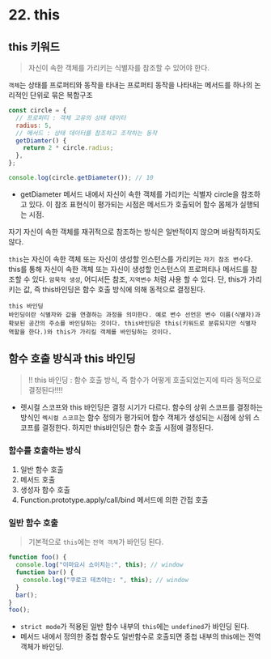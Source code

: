 # 22. this

## this 키워드

> 자신이 속한 객체를 가리키는 식별자를 참조할 수 있어야 한다.

`객체`는 상태를 프로퍼티와 동작을 타내는 프로퍼티 동작을 나타내는 메서드를 하나의 논리적인 단위로 묶은 복합구조

```jsx
const circle = {
  // 프로퍼티 : 객체 고유의 상태 데이터
  radius: 5,
  // 메서드 : 상태 데이터를 참조하고 조작하는 동작
  getDiamter() {
    return 2 * circle.radius;
  },
};

console.log(circle.getDiameter()); // 10
```

- getDiameter 메서드 내에서 자신이 속한 객체를 가리키는 식별자 circle을 참조하고 있다. 이 참조 표현식이 평가되는 시점은 메서드가 호출되어 함수 몸체가 실행되는 시점.

자기 자신이 속한 객체를 재귀적으로 참조하는 방식은 일반적이지 않으며 바람직하지도 않다.

`this`는 자신이 속한 객체 또는 자신이 생성할 인스턴스를 가리키는 `자기 참조 변수`다. this를 통해 자신이 속한 객체 또는 자신이 생성할 인스턴스의 프로퍼티나 메서드를 참조할 수 있다. `암묵적 생성`, 어디서든 참조, `지역변수` 처럼 사용 할 수 있다. 단, this가 가리키는 값, 즉 this바인딩은 함수 호출 방식에 의해 동적으로 결정된다.

```
this 바인딩
바인딩이란 식별자와 값을 연결하는 과정을 의미한다. 예로 변수 선언은 변수 이름(식별자)과 확보된 공간의 주소를 바인딩하는 것이다. this바인딩은 this(키워드로 분류되지만 식별자 역할을 한다.)와 this가 가리킬 객체를 바인딩하는 것이다.
```

## 함수 호출 방식과 this 바인딩

> !! this 바인딩 : 함수 호출 방식, 즉 함수가 어떻게 호출되었는지에 따라 동적으로 결정된다!!!!

- 렛시컬 스코프와 this 바인딩은 결정 시기가 다르다.
  함수의 상위 스코프를 결정하는 방식인 `렉시컬 스코프`는 함수 정의가 평가되어 함수 객체가 생성되는 시점에 상위 스코프를 결정한다. 하지만 this바인딩은 함수 호출 시점에 결정된다.

### 함수를 호출하는 방식

1. 일반 함수 호출
2. 메서드 호출
3. 생성자 함수 호출
4. Function.prototype.apply/call/bind 메서드에 의한 간접 호출

### 일반 함수 호출

> 기본적으로 `this`에는 `전역 객체`가 바인딩 된다.

```jsx
function foo() {
  console.log("이마요시 쇼이치는:", this); // window
  function bar() {
    console.log("쿠로코 테츠야는: ", this); // window
  }
  bar();
}
foo();
```

- `strict mode`가 적용된 일반 함수 내부의 `this`에는 `undefined`가 바인딩 된다.
- 메서드 내에서 정의한 중첩 함수도 일반함수로 호출되면 중첩 내부의 this에는 전역 객체가 바인딩.
